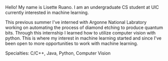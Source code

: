 Hello! My name is Lisette Ruano.
I am an undergraduate CS student at UIC currently
interested in machine learning. 

This previous summer I've interned with Argonne National Labratory working on automating the process
of diamond etching to produce quantum bits. Through this internship I learned how to utilize computer vision with python.
This is where my interest in machine learning started and since
I've been open to more opportunities to work with machine learning.

Specialties: C/C++, Java, Python, Computer Vision

<!---
lruano23-dot/lruano23-dot is a ✨ special ✨ repository because its `README.md` (this file) appears on your GitHub profile.
You can click the Preview link to take a look at your changes.
--->

